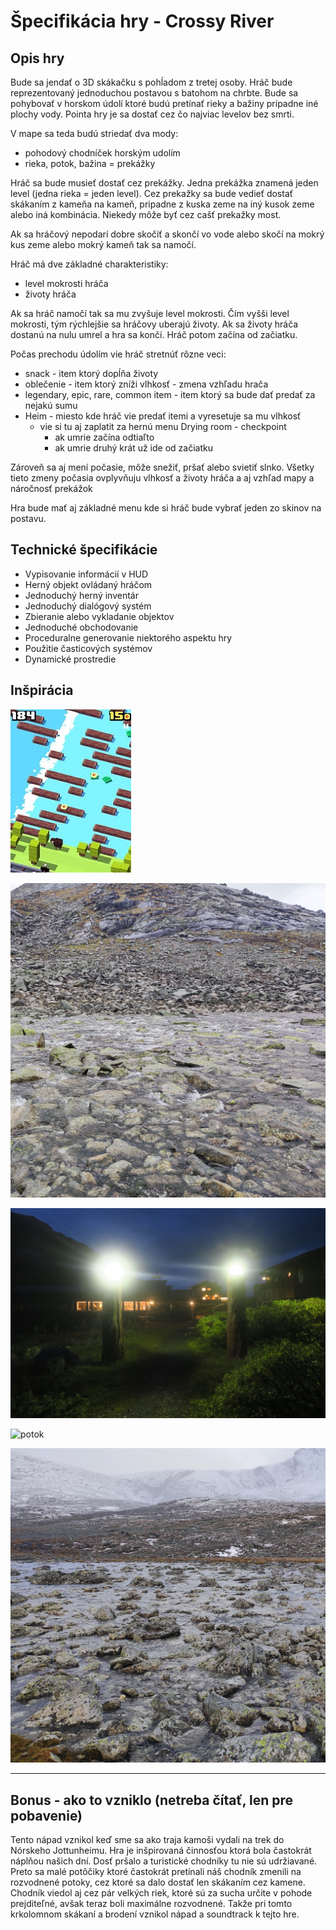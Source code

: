 # Špecifikácia hry - Crossy River

## Opis hry 

Bude sa jendať o 3D skákačku s pohĺadom z tretej osoby. Hráč bude reprezentovaný jednoduchou postavou s batohom na chrbte. Bude sa pohybovať v horskom údolí ktoré budú pretínať rieky a bažiny prípadne iné plochy vody. Pointa hry je sa dostať cez čo najviac levelov bez smrti. 

V mape sa teda budú striedať dva mody:

- pohodový chodníček horským udolím   
- rieka, potok, bažina = prekážky 
  
  
Hráč sa bude musieť dostať cez prekážky. Jedna prekážka znamená jeden level (jedna rieka = jeden level). Cez prekažky sa bude vedieť dostať skákaním z kameňa na kameň, pripadne z kuska zeme na iný kusok zeme alebo iná kombinácia. Niekedy môže byť cez cašť prekažky most.

Ak sa hráčový nepodarí dobre skočiť a skončí vo vode alebo skočí na mokrý kus zeme alebo mokrý kameň tak sa namočí. 

Hráč má dve základné charakteristiky:

- level mokrosti hráča  
- životy hráča  

Ak sa hráč namočí tak sa mu zvyšuje level mokrosti. Čím vyšši level mokrosti, tým rýchlejšie sa hráčovy uberajú životy. Ak sa životy hráča dostanú na nulu umrel a hra sa končí. Hráč potom začína od začiatku. 

Počas prechodu údolím vie hráč stretnúť rôzne veci:

- snack - item ktorý dopĺňa životy  
- oblečenie - item ktorý zníži vlhkosť - zmena vzhľadu hrača  
- legendary, epic, rare, common item - item ktorý sa bude dať predať za nejakú sumu   
- Heim - miesto kde hráč vie predať itemi a vyresetuje sa mu vlhkosť  
  - vie si tu aj zaplatit za hernú menu Drying room - checkpoint  
    - ak umrie začína odtiaľto  
    - ak umrie druhý krát už ide od začiatku  

Zároveň sa aj mení počasie, môže snežiť, pršať alebo svietiť slnko.  Všetky tieto zmeny počasia ovplyvňuju vlhkosť a životy hráča a aj vzhľad mapy a náročnosť prekážok

Hra bude mať aj základné menu kde si hráč bude vybrať jeden zo skinov na postavu.

## Technické špecifikácie

- Vypisovanie informácií v HUD
- Herný objekt ovládaný hráčom
- Jednoduchý herný inventár
- Jednoduchý dialógový systém
- Zbieranie alebo vykladanie objektov
- Jednoduché obchodovanie
- Proceduralne generovanie niektorého aspektu hry
- Použitie časticových systémov
- Dynamické prostredie
  
## Inšpirácia

![crossy](crossy.png)

![river](river.jpg)

![checkpoint](checkpoint.JPG)

![potok](potok.jpg)

![river2](river2.jpg)

--------------------
## Bonus - ako to vzniklo (netreba čítať, len pre pobavenie)
Tento nápad vznikol keď sme sa ako traja kamoši vydali na trek do Nórskeho Jottunheimu. Hra je inšpirovaná činnosťou ktorá bola častokrát náplňou našich dní. Dosť pršalo a turistické chodníky tu nie sú udržiavané. Preto sa malé potôčiky ktoré častokrát pretínali náš chodník zmenili na rozvodnené potoky, cez ktoré sa dalo dostať len skákaním cez kamene. Chodník viedol aj cez pár velkých riek, ktoré sú za sucha určite v pohode prejditeľné, avšak teraz boli maximálne rozvodnené. Takže pri tomto krkolomnom skákaní a brodení vznikol nápad a soundtrack k tejto hre. 